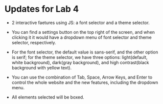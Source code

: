 # Updates for Lab 4

- 2 interactive faetures using JS: a font selector and a theme selector.

- You can find a settings button on the top right of the screen, and when clicking it it would have a dropdown menu of font selector and theme selector, respectively. 

- For the font selector, the default value is sans-serif, and the other option is serif; for the theme selector, we have three options: light(default, white background), dark(gray background), and high contrast(black background with yellow text).

- You can use the combination of Tab, Space, Arrow Keys, and Enter to control the whole website and the new features, including the dropdown menu.

- All elements selected will be boxed.